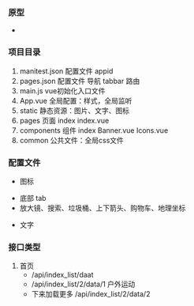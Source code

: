 ### 原型
- [](https://modao.cc/community/mtkb3iaoyg26s682?title=%E5%B0%8F%E7%A8%8B%E5%BA%8F%E5%95%86%E5%9F%8E)
### 项目目录
1. manitest.json  	配置文件 appid
2. pages.json 		配置文件 导航 tabbar 路由
3. main.js  		vue初始化入口文件
4. App.vue  		全局配置：样式，全局监听
5. static 			静态资源：图片、文字、图标
6. pages       		页面
	index
		index.vue
7. components   	组件
	index
		Banner.vue
		Icons.vue
8. common			公共文件：全局css文件

### 配置文件
- 图标
+ 底部 tab
+ 放大镜、搜索、垃圾桶、上下箭头、购物车、地理坐标
- 文字
### 接口类型
1. 首页
	- /api/index_list/daat
	- /api/index_list/2/data/1 户外运动 
	- 下来加载更多 /api/index_list/2/data/2